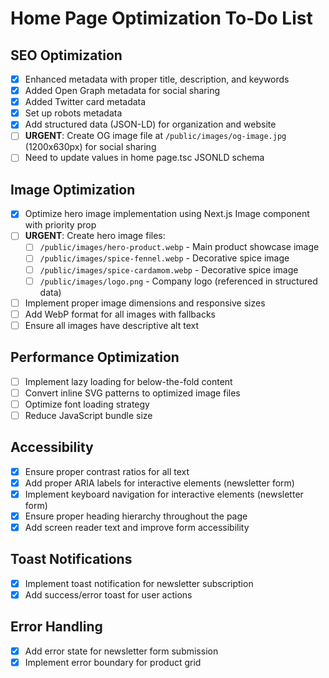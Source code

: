 # Home Page Optimization To-Do List

## SEO Optimization

- [x] Enhanced metadata with proper title, description, and keywords
- [x] Added Open Graph metadata for social sharing
- [x] Added Twitter card metadata
- [x] Set up robots metadata
- [x] Add structured data (JSON-LD) for organization and website
- [ ] **URGENT**: Create OG image file at `/public/images/og-image.jpg` (1200x630px) for social sharing
- [ ] Need to update values in home page.tsc JSONLD schema

## Image Optimization

- [x] Optimize hero image implementation using Next.js Image component with priority prop
- [ ] **URGENT**: Create hero image files:
  - [ ] `/public/images/hero-product.webp` - Main product showcase image
  - [ ] `/public/images/spice-fennel.webp` - Decorative spice image
  - [ ] `/public/images/spice-cardamom.webp` - Decorative spice image
  - [ ] `/public/images/logo.png` - Company logo (referenced in structured data)
- [ ] Implement proper image dimensions and responsive sizes
- [ ] Add WebP format for all images with fallbacks
- [ ] Ensure all images have descriptive alt text

## Performance Optimization

- [ ] Implement lazy loading for below-the-fold content
- [ ] Convert inline SVG patterns to optimized image files
- [ ] Optimize font loading strategy
- [ ] Reduce JavaScript bundle size

## Accessibility

- [x] Ensure proper contrast ratios for all text
- [x] Add proper ARIA labels for interactive elements (newsletter form)
- [x] Implement keyboard navigation for interactive elements (newsletter form)
- [x] Ensure proper heading hierarchy throughout the page
- [x] Add screen reader text and improve form accessibility

## Toast Notifications

- [x] Implement toast notification for newsletter subscription
- [x] Add success/error toast for user actions

## Error Handling

- [x] Add error state for newsletter form submission
- [x] Implement error boundary for product grid
